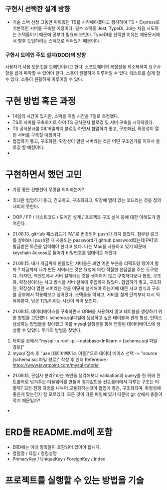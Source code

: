 ## 구현시 선택한 설계 방향
* 기술 스택 선정 
그동안 미뤄왔던 TS를 시작해야겠다고 생각하여 TS + Express로 기본적인 서버를 구축할 예정이다.
필수 스택중 Jest, TypeDI, Joi는 처음 시도하는 스택들이기 때문에 공부가 필요해 보인다. 
TypeDI를 선택한 이유는 채용문서에서 향후 도입하려는 스택으로 적혀있기 때문이다. 

### 구현시 도메인 주도 설계(DDD)의 방향
사용자가 사용 모든것을 도메인이라고 한다. 
소프트웨어의 복잡성을 최소화하여 요구사항을 쉽게 파악할 수 있어야 한다.
소통이 원활하게 이루어질 수 있다. 
테스트를 쉽게 할 수 있다.
소통이 원활하게 이루어질 수 있다. 

# 구현 방법 혹은 과정
* 14일의 시간이 있지만, 스택을 익힐 시간을 7일로 측정했다.
* TS로 서버를 구축하기로 하여 TS 공식문서 블로깅 및 서버 구축을 시작하였다.
* TS 공식문서를 08.16일까지 블로깅 하면서 협업하기 좋고, 구조화된, 확장성이 열린 서버를 구축할 예정이다.
* 협업하기 좋고, 구조화된, 확장성이 열린 서버라는 것은 어떤 구조인가를 익혀서 블로깅 할 예정이다.
* 

# 구현하면서 했던 고민
* 가장 좋은 컨벤션이 무엇을 의미하는가? 
* 최대한 협업하기 좋고, 견고하고, 구조화되고, 확장에 열려 있는 코드라는 것을 정의내리지 못한다. 
* OOP / FP / 테스트코드 / 도메인 설계 / 프로젝트 구조 설계 등에 대한 이해도가 떨어진다. 

* 21.08.13, gitHub 패스워드가 PAT로 변경되어 push가 되지 않았다. 첨부된 링크를 살펴보니 push할 때 사용되는 password가 github password였는데 PAT로 발급받은 토큰을 입력해야 한다고 했다. 나는 Mac을 사용하고 있기 떄문에 keychain Access로 들어가 비밀번호를 업데이트 해줬다.

* 21.08.15, 내가 지금까지 만들었던 서버들은 과연 어떤 부분을 리팩토링 했어야 할까 ? 지금까지 내가 만든 서버라는 것은 요청에 의한 적절한 응답값을 주는 도구였다. 하지만, 백엔드에서 서버 설계라는 것을 생각하지 않고 구축하다보니 협업, 구조화, 확장성이라는 사고 방식을 서버 설계에 주입하지 않았다. 협업하기 좋고, 구조화된, 확장성이 열린 서버라는 것을 어떻게 설계해야 하는지에 대한 사고 방식과 구조를 공부해서 적용해보고 싶어졌다. 스택들을 익히고, 서버를 설계 단계부터 다시 익혀야한다. 남은 12일이라는 시간이 적어 보인다.

* 21.08.15, 데이터베이스를 구축하면서 ORM을 사용하지 않고 테이블을 생성하기 위한 방법을 고민했다. schema.sql파일에 생성하고 싶은 테이블과 관계 형성, 인덱스 생성하는 방법들을 찾아봤고 이를 mysql 실행문을 통해 연결된 데이터베이스에 생성할 수 있었다. 두개의 방법을 찾았다.
1. 터미널 상에서 "mysql -u root -p --database=Inflearn < [schema.sql 파일 경로]"
2. mysql 접속 후 "use [데이터베이스 이름]"으로 데이터 베이스 선택 -> "source [schema.sql 파일 경로]" 작성 후 엔터
Reference : https://www.javatpoint.com/mysql-tutorial

* 21.08.15, 관심사 분리? 라는 측면을 생각해보니 vaildation과 query를 한 뒤에 컨트롤러로 넘겨주는 미들웨어를 만들어 결과값만을 컨트롤러에서 다루는 구조는 어떨까? 모든 진행 과정을 나누어 모듈화하는것이 협업에 좋은, 구조화되며, 확정성에 좋은게 맞는건지 잘 모르겠다. 모든 것이 다른 파일에 있기 때문에 git 상에서 충돌이 적기 때문일까?

* 

# ERD를 README.md에 포함
- ERD에는 아래 항목들이 포함되어 있어야 합니다.
- 컬럼명 / 타입 / 컬럼설명
- PrimaryKey / UniqueKey / ForeignKey / Index

# 프로젝트를 실행할 수 있는 방법을 기술